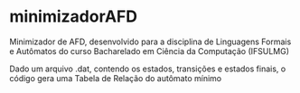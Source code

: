 # minimizadorAFD
Minimizador de AFD, desenvolvido para a disciplina de Linguagens Formais e Autômatos do curso Bacharelado em Ciência da Computação (IFSULMG)

Dado um arquivo .dat, contendo os estados, transições e estados finais, o código gera uma Tabela de Relação do autômato mínimo
